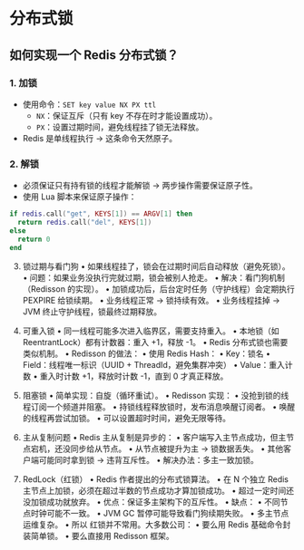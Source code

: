 # 分布式锁

## 如何实现一个 Redis 分布式锁？

### 1. 加锁
- 使用命令：`SET key value NX PX ttl`
  - `NX`：保证互斥（只有 key 不存在时才能设置成功）。
  - `PX`：设置过期时间，避免线程挂了锁无法释放。
- Redis 是单线程执行 → 这条命令天然原子。

### 2. 解锁
- 必须保证只有持有锁的线程才能解锁 → 两步操作需要保证原子性。
- 使用 Lua 脚本来保证原子操作：
```lua
if redis.call("get", KEYS[1]) == ARGV[1] then
  return redis.call("del", KEYS[1])
else
  return 0
end
```
3. 锁过期与看门狗
	•	如果线程挂了，锁会在过期时间后自动释放（避免死锁）。
	•	问题：如果业务没执行完就过期，锁会被别人抢走。
	•	解决：看门狗机制（Redisson 的实现）。
	•	加锁成功后，后台定时任务（守护线程）会定期执行 PEXPIRE 给锁续期。
	•	业务线程正常 → 锁持续有效。
	•	业务线程挂掉 → JVM 终止守护线程，锁最终过期释放。

4. 可重入锁
	•	同一线程可能多次进入临界区，需要支持重入。
	•	本地锁（如 ReentrantLock）都有计数器：重入 +1，释放 -1。
	•	Redis 分布式锁也需要类似机制。
	•	Redisson 的做法：
	•	使用 Redis Hash：
	•	Key：锁名
	•	Field：线程唯一标识（UUID + ThreadId，避免集群冲突）
	•	Value：重入计数
	•	重入时计数 +1，释放时计数 -1，直到 0 才真正释放。

5. 阻塞锁
	•	简单实现：自旋（循环重试）。
	•	Redisson 实现：
	•	没抢到锁的线程订阅一个频道并阻塞。
	•	持锁线程释放锁时，发布消息唤醒订阅者。
	•	唤醒的线程再尝试加锁。
	•	可以设置超时时间，避免无限等待。

6. 主从复制问题
	•	Redis 主从复制是异步的：
	•	客户端写入主节点成功，但主节点宕机，还没同步给从节点。
	•	从节点被提升为主 → 锁数据丢失。
	•	其他客户端可能同时拿到锁 → 违背互斥性。
	•	解决办法：多主一致加锁。

7. RedLock（红锁）
	•	Redis 作者提出的分布式锁算法。
	•	在 N 个独立 Redis 主节点上加锁，必须在超过半数的节点成功才算加锁成功。
	•	超过一定时间还没加锁成功就放弃。
	•	优点：保证多主架构下的互斥性。
	•	缺点：
	•	不同节点时钟可能不一致。
	•	JVM GC 暂停可能导致看门狗续期失败。
	•	多主节点运维复杂。
	•	所以 红锁并不常用。大多数公司：
	•	要么用 Redis 基础命令封装简单锁。
	•	要么直接用 Redisson 框架。
